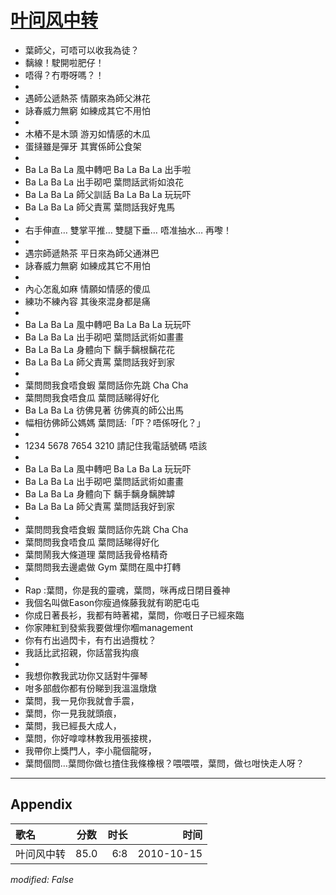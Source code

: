 # [叶问风中转](https://music.163.com/song?id=64380)

* 葉師父，可唔可以收我為徒？
* 黐線！駛開啦肥仔！
* 唔得？冇嘢呀嗎？！
* 
* 遇師公遞熱茶 情願來為師父淋花
* 詠春威力無窮 如練成其它不用怕
* 
* 木樁不是木頭 游刃如情感的木瓜
* 蛋撻雖是彈牙 其實係師公食架
* 
* Ba La Ba La 風中轉吧 Ba La Ba La 出手啦
* Ba La Ba La 出手砌吧 葉問話武術如浪花
* Ba La Ba La 師父訓話 Ba La Ba La 玩玩吓
* Ba La Ba La 師父責罵 葉問話我好鬼馬
* 
* 右手伸直… 雙掌平推… 雙腿下垂… 唔准抽水… 再嚟！
* 
* 遇宗師遞熱茶 平日來為師父通淋巴
* 詠春威力無窮 如練成其它不用怕
* 
* 內心怎亂如麻 情願如情感的傻瓜
* 練功不練內容 其後來混身都是痛
* 
* Ba La Ba La 風中轉吧 Ba La Ba La 玩玩吓
* Ba La Ba La 出手砌吧 葉問話武術如畫畫
* Ba La Ba La 身體向下 黐手黐根黐花花
* Ba La Ba La 師父責罵 葉問話我好到家
* 
* 葉問問我食唔食蝦 葉問話你先跳 Cha Cha
* 葉問問我食唔食瓜 葉問話睇得好化
* Ba La Ba La 彷佛見著 彷佛真的師公出馬
* 幅相彷佛師公媽媽 葉問話:「吓？唔係呀化？」
* 
* 1234 5678 7654 3210 請記住我電話號碼 唔該
* 
* Ba La Ba La 風中轉吧 Ba La Ba La 玩玩吓
* Ba La Ba La 出手砌吧 葉問話武術如畫畫
* Ba La Ba La 身體向下 黐手黐身黐脾罅
* Ba La Ba La 師父責罵 葉問話我好到家
* 
* 葉問問我食唔食蝦 葉問話你先跳 Cha Cha
* 葉問問我食唔食瓜 葉問話睇得好化
* 葉問鬧我大條道理 葉問話我骨格精奇
* 葉問問我去邊處做 Gym 葉問在風中打轉
* 
* Rap :葉問，你是我的靈魂，葉問，咪再成日閉目養神
* 我個名叫做Eason你瘦過條藤我就有啲肥屯屯
* 你成日著長衫，我都有時著裙，葉問，你嘅日子已經來臨
* 你家陣紅到發紫我要做埋你嗰management
* 你有冇出過閃卡，有冇出過攬枕？
* 我話比武招親，你話當我抅痕
* 
* 我想你教我武功你又話對牛彈琴
* 咁多部戲你都有份睇到我溫溫燉燉
* 葉問，我一見你我就會手震，
* 葉問，你一見我就頭痕，
* 葉問，我已經長大成人，
* 葉問，你好嗱嗱林教我用張接櫈，
* 我帶你上獎門人，李小龍個龍呀，
* 葉問個問…葉問你做乜揸住我條橡根？喂喂喂，葉問，做乜咁快走人呀？


---

## Appendix

|歌名|分数|时长|时间|
|:---|:---:|---:|---:|
|叶问风中转|85.0|6:8|2010-10-15

*modified: False*